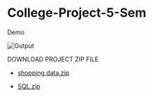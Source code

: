 # College-Project-5-Sem

Demo

![Output](https://user-images.githubusercontent.com/69462765/170862724-2e7f425c-55a7-4a4d-8065-0d71cddcc74d.png)

DOWNLOAD PROJECT ZIP FILE

-  [shopping data.zip](https://github.com/vineetkrishnagupta/College-Project-5-Sem/files/8793093/shopping.data.zip)

- [SQL.zip](https://github.com/vineetkrishnagupta/College-Project-5-Sem/files/8793097/SQL.zip)
